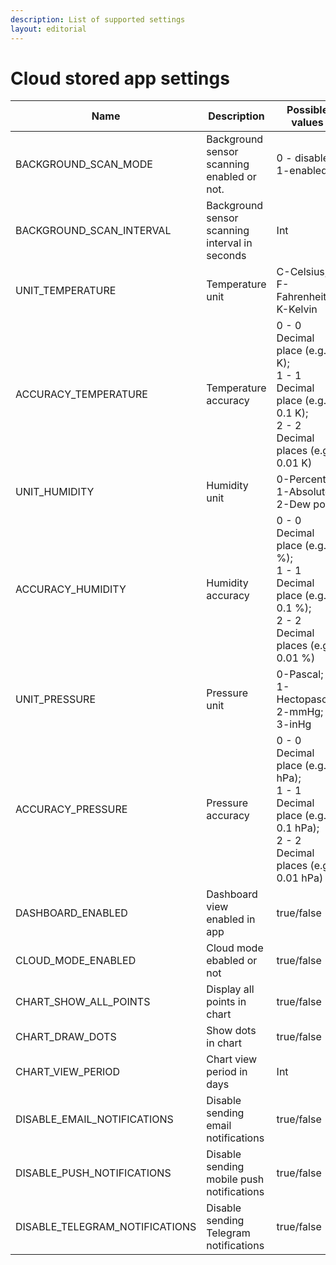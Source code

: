 ```yaml
---
description: List of supported settings
layout: editorial
---
```


# Cloud stored app settings

<table><thead><tr><th width="334">Name</th><th width="150">Description</th><th width="196">Possible values</th><th width="150" data-type="checkbox">Android</th><th width="150" data-type="checkbox">iOS</th><th data-type="checkbox">Web</th></tr></thead><tbody><tr><td>BACKGROUND_SCAN_MODE</td><td>Background sensor scanning enabled or not.</td><td>0 - disabled; 1-enabled</td><td>true</td><td>false</td><td>false</td></tr><tr><td>BACKGROUND_SCAN_INTERVAL</td><td>Background sensor scanning interval in seconds</td><td>Int</td><td>true</td><td>false</td><td>false</td></tr><tr><td>UNIT_TEMPERATURE</td><td>Temperature unit</td><td>C-Celsius; F-Fahrenheit; K-Kelvin</td><td>true</td><td>true</td><td>true</td></tr><tr><td>ACCURACY_TEMPERATURE</td><td>Temperature accuracy</td><td>0 - 0 Decimal place (e.g. 1 K);<br>1 - 1 Decimal place (e.g. 0.1 K);<br>2 - 2 Decimal places (e.g. 0.01 K)</td><td>true</td><td>true</td><td>false</td></tr><tr><td>UNIT_HUMIDITY</td><td>Humidity unit</td><td>0-Percent, 1-Absolute, 2-Dew point</td><td>true</td><td>true</td><td>true</td></tr><tr><td>ACCURACY_HUMIDITY</td><td>Humidity accuracy</td><td>0 - 0 Decimal place (e.g. 1 %);<br>1 - 1 Decimal place (e.g. 0.1 %);<br>2 - 2 Decimal places (e.g. 0.01 %)</td><td>true</td><td>true</td><td>false</td></tr><tr><td>UNIT_PRESSURE</td><td>Pressure unit</td><td>0-Pascal; 1-Hectopascal; 2-mmHg; 3-inHg</td><td>true</td><td>true</td><td>true</td></tr><tr><td>ACCURACY_PRESSURE</td><td>Pressure accuracy</td><td>0 - 0 Decimal place (e.g. 1 hPa);<br>1 - 1 Decimal place (e.g. 0.1 hPa);<br>2 - 2 Decimal places (e.g. 0.01 hPa)</td><td>true</td><td>true</td><td>false</td></tr><tr><td>DASHBOARD_ENABLED</td><td>Dashboard view enabled in app</td><td>true/false</td><td>true</td><td>false</td><td>false</td></tr><tr><td>CLOUD_MODE_ENABLED</td><td>Cloud mode ebabled or not</td><td>true/false</td><td>true</td><td>true</td><td>false</td></tr><tr><td>CHART_SHOW_ALL_POINTS</td><td>Display all points in chart</td><td>true/false</td><td>true</td><td>true</td><td>false</td></tr><tr><td>CHART_DRAW_DOTS</td><td>Show dots in chart</td><td>true/false</td><td>true</td><td>true</td><td>false</td></tr><tr><td>CHART_VIEW_PERIOD</td><td>Chart view period in days</td><td>Int</td><td>true</td><td>true</td><td>false</td></tr><tr><td>DISABLE_EMAIL_NOTIFICATIONS</td><td>Disable sending email notifications</td><td>true/false</td><td>true</td><td>true</td><td>true</td></tr><tr><td>DISABLE_PUSH_NOTIFICATIONS</td><td>Disable sending mobile push notifications</td><td>true/false</td><td>true</td><td>true</td><td>true</td></tr><tr><td>DISABLE_TELEGRAM_NOTIFICATIONS</td><td>Disable sending Telegram notifications</td><td>true/false</td><td>true</td><td>true</td><td>true</td></tr></tbody></table>

